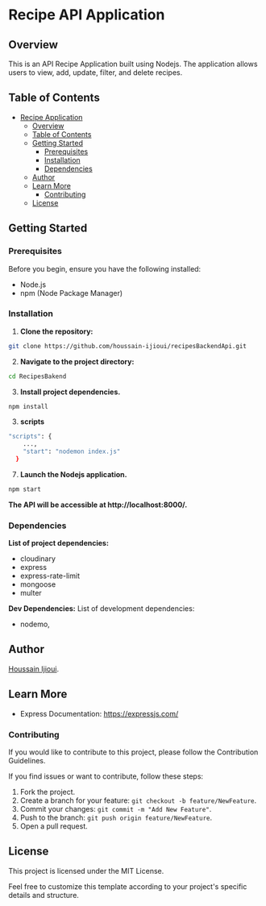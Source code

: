 # Recipe API Application

## Overview

This is an API Recipe Application built using Nodejs. The application allows users to view, add, update, filter, and delete recipes.

## Table of Contents

- [Recipe Application](#recipe-application)
  - [Overview](#overview)
  - [Table of Contents](#table-of-contents)
  - [Getting Started](#getting-started)
    - [Prerequisites](#prerequisites)
    - [Installation](#installation)
    - [Dependencies](#dependencies)
  - [Author](#author)
  - [Learn More](#learn-more)
    - [Contributing](#contributing)
  - [License](#license)

## Getting Started

### Prerequisites

Before you begin, ensure you have the following installed:

- Node.js
- npm (Node Package Manager)

### Installation

1. **Clone the repository:**

```bash
git clone https://github.com/houssain-ijioui/recipesBackendApi.git
```

2. **Navigate to the project directory:**
```bash
cd RecipesBakend
```

3. **Install project dependencies.**
```bash
npm install
```

3. **scripts**
```bash
"scripts": {
    ...,
    "start": "nodemon index.js"
  }
```

7. **Launch the Nodejs application.**
```bash
npm start
```

**The API will be accessible at http://localhost:8000/.**


### Dependencies
**List of project dependencies:**

- cloudinary
- express
- express-rate-limit
- mongoose
- multer

**Dev Dependencies:**
List of development dependencies:

- nodemo,

## Author
[Houssain Ijioui](https://github.com/houssain-ijioui).

## Learn More

- Express Documentation: https://expressjs.com/

### Contributing
If you would like to contribute to this project, please follow the Contribution Guidelines.

If you find issues or want to contribute, follow these steps:

1. Fork the project.
2. Create a branch for your feature: `git checkout -b feature/NewFeature`.
3. Commit your changes: `git commit -m "Add New Feature"`.
4. Push to the branch: `git push origin feature/NewFeature`.
5. Open a pull request.

## License
This project is licensed under the MIT License.

Feel free to customize this template according to your project's specific details and structure.
